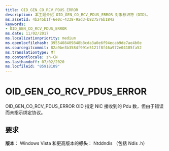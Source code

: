 ```yaml
---
title: OID_GEN_CO_RCV_PDUS_ERROR
description: 本主题介绍 OID_GEN_CO_RCV_PDUS_ERROR 对象标识符（OID）。
ms.assetid: 4b245b1f-6e0c-4338-9ad3-b827576b184a
keywords:
- OID_GEN_CO_RCV_PDUS_ERROR
ms.date: 11/02/2017
ms.localizationpriority: medium
ms.openlocfilehash: 3955408409848b8cda3a0e6f94ecab9de7ae4b0e
ms.sourcegitcommit: 82a9be3b3584f991e5121f8f46a972e04185fa52
ms.translationtype: MT
ms.contentlocale: zh-CN
ms.lasthandoff: 07/02/2020
ms.locfileid: "85918109"
---
```

# <a name="oid_gen_co_rcv_pdus_error"></a>OID_GEN_CO_RCV_PDUS_ERROR

OID_GEN_CO_RCV_PDUS_ERROR OID 指定 NIC 接收到的 Pdu 数，但由于错误而未指示绑定协议。

## <a name="requirements"></a>要求

**版本**： Windows Vista 和更高版本的**标头**： Ntddndis （包括 Ndis .h）

